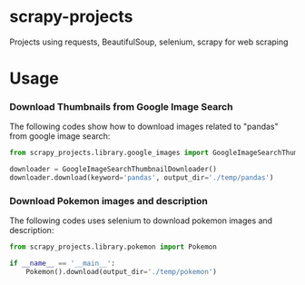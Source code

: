 # scrapy-projects

Projects using requests, BeautifulSoup, selenium, scrapy for web scraping

# Usage

### Download Thumbnails from Google Image Search

The following codes show how to download images related to "pandas" from google image search:

```python
from scrapy_projects.library.google_images import GoogleImageSearchThumbnailDownloader

downloader = GoogleImageSearchThumbnailDownloader()
downloader.download(keyword='pandas', output_dir='./temp/pandas')
```

### Download Pokemon images and description

The following codes uses selenium to download pokemon images and description:

```python
from scrapy_projects.library.pokemon import Pokemon

if __name__ == '__main__':
    Pokemon().download(output_dir='./temp/pokemon')
```